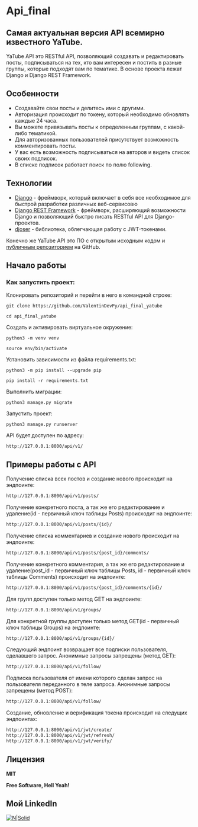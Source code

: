 #  Api_final
## Самая актуальная версия API всемирно известного YaTube.


YaTube API это RESTful API, позволяющий создавать и редактировать посты, подписываться на тех, кто вам интересен и постить в разные группы, которые подходят вам по тематике.
В основе проекта лежат Django и Django REST Framework.


## Особенности

- Создавайте свои посты и делитесь ими с другими.
- Авторизация происходит по токену, который необходимо обновлять каждые 24 часа.
- Вы можете привязывать посты к определенным группам, с какой-либо тематикой.
- Для авторизованных пользователей присутствует возможность комментировать посты.
- У вас есть возможность подписываться на авторов и видеть список своих подписок.
- В списке подписок работает поиск по полю following.

## Технологии

- [Django](https://github.com/django/django) - фреймворк, который включает в себя все необходимое для быстрой разработки различных веб-сервисовю
- [Django REST Framework](https://www.django-rest-framework.org/) - фреймворк, расширяющий возможности Django и позволяющий быстро писать RESTful API для Django-проектов.
- [djoser](https://github.com/sunscrapers/djoser) - библиотека, облегчающая работу с JWT-токенами.

Конечно же YaTube API это ПО с открытым исходным кодом и [публичным репозиторием](https://github.com/ValentinDevPy/api_final_yatube)
 на GitHub.

## Начало работы
### Как запустить проект:

Клонировать репозиторий и перейти в него в командной строке:

```
git clone https://github.com/ValentinDevPy/api_final_yatube
```

```
cd api_final_yatube
```

Cоздать и активировать виртуальное окружение:

```
python3 -m venv venv
```

```
source env/bin/activate
```

Установить зависимости из файла requirements.txt:

```
python3 -m pip install --upgrade pip
```

```
pip install -r requirements.txt
```

Выполнить миграции:

```
python3 manage.py migrate
```

Запустить проект:

```
python3 manage.py runserver
```
API будет доступен по адресу:
```
http://127.0.0.1:8000/api/v1/
```


## Примеры работы с API

Получение списка всех постов и создание нового происходит на эндпоинте:

```sh
http://127.0.0.1:8000/api/v1/posts/
```

Получение конкретного поста, а так же его редактирование и удаление(id - первичный ключ таблицы Posts) происходит на эндпоинте:

```sh
http://127.0.0.1:8000/api/v1/posts/{id}/
```

Получение списка комментариев и создание нового происходит на эндпоинте:

```sh
http://127.0.0.1:8000/api/v1/posts/{post_id}/comments/
```
Получение конкретного комментария, а так же его редактирование и удаление(post_id - первичный ключ таблицы Posts, id - первичный ключ таблицы Comments) происходит на эндпоинте:

```sh
http://127.0.0.1:8000/api/v1/posts/{post_id}/comments/{id}/
```

Для групп доступен только метод GET на эндпоинте:
```sh
http://127.0.0.1:8000/api/v1/groups/
```
Для конкретной группы доступен только метод GET(id - первичный ключ таблицы Groups) на эндпоинте:
```sh
http://127.0.0.1:8000/api/v1/groups/{id}/
```

Следующий эндпоинт возвращает все подписки пользователя, сделавшего запрос. Анонимные запросы запрещены (метод GET):
```sh
http://127.0.0.1:8000/api/v1/follow/
```

Подписка пользователя от имени которого сделан запрос на пользователя переданного в теле запроса. Анонимные запросы запрещены (метод POST):
```sh
http://127.0.0.1:8000/api/v1/follow/
```

Создание, обновление и верификация токена происходит на следущих эндпоинтах: 
```sh
http://127.0.0.1:8000/api/v1/jwt/create/
http://127.0.0.1:8000/api/v1/jwt/refresh/
http://127.0.0.1:8000/api/v1/jwt/verify/
```

## Лицензия

 **MIT**

**Free Software, Hell Yeah!**
## Мой LinkedIn
[![N|Solid](https://upload.wikimedia.org/wikipedia/commons/thumb/0/01/LinkedIn_Logo.svg/320px-LinkedIn_Logo.svg.png)](https://www.linkedin.com/in/vborysh/) 